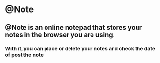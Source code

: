 # @Note
## @Note is an online notepad that stores your notes in the browser you are using.
### With it, you can place or delete your notes and check the date of post the note
